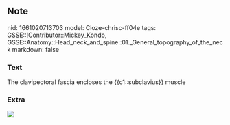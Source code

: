 ## Note
nid: 1661020713703
model: Cloze-chrisc-ff04e
tags: GSSE::!Contributor::Mickey_Kondo, GSSE::Anatomy::Head_neck_and_spine::01._General_topography_of_the_neck
markdown: false

### Text
The clavipectoral fascia encloses the {{c1::subclavius}} muscle

### Extra
<div><img src="070417_0758_DeepCervica5.jpg"></div>
